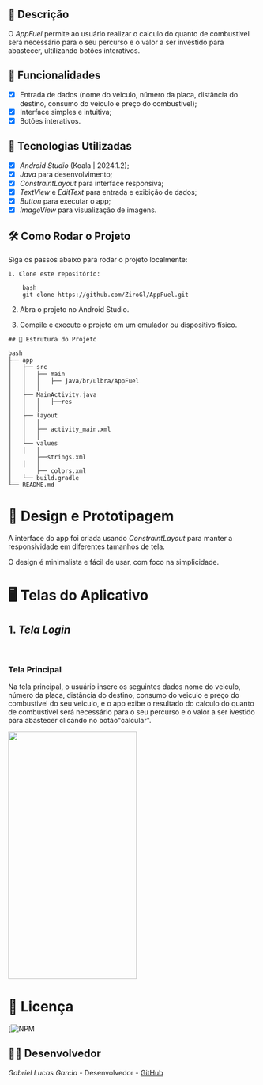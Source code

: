 ## 📱 Descrição

O *AppFuel* permite ao usuário realizar o calculo do quanto de combustivel será necessário para o seu percurso e o valor a ser investido para abastecer, ultilizando botões interativos. 

## 🔧 Funcionalidades

- [x] Entrada de dados (nome do veiculo, número da placa, distância do destino, consumo do veiculo e preço do combustivel);
- [x] Interface simples e intuitiva;
- [x] Botões interativos.

## 🚀 Tecnologias Utilizadas

- [x] *Android Studio* (Koala | 2024.1.2);
- [x] *Java* para desenvolvimento;
- [x] *ConstraintLayout* para interface responsiva;
- [x] *TextView* e *EditText* para entrada e exibição de dados;
- [x] *Button*   para executar o app;
- [x] *ImageView* para visualização de imagens.

## 🛠️ Como Rodar o Projeto

Siga os passos abaixo para rodar o projeto localmente:
```
1. Clone este repositório:

    bash
    git clone https://github.com/ZiroGl/AppFuel.git
```
    

2. Abra o projeto no Android Studio.

3. Compile e execute o projeto em um emulador ou dispositivo físico.

```
## 📂 Estrutura do Projeto

bash
├── app
│   ├── src
│   │   ├── main
│   │   │   ├── java/br/ulbra/AppFuel
│   │   │  
│   ├── MainActivity.java         
│   │   │   ├──res
│   │   │  
│   ├── layout
│   │   │  
│   │   ├── activity_main.xml      
│   │   │  
│   └── values
│   │   │  
│       ├──strings.xml                        
│   │   │  
│       ├── colors.xml            
│   └── build.gradle               
└── README.md                      
```


 
# 🎨 Design e Prototipagem
 
A interface do app foi criada usando *ConstraintLayout* para manter a responsividade em diferentes tamanhos de tela.
 
O design é minimalista e fácil de usar, com foco na simplicidade.
 
# 🖥️ Telas do Aplicativo
 
## 1. *Tela Login*
 <br> <h3> Tela Principal</h3>
Na tela principal, o usuário insere os seguintes dados nome do veiculo, número da placa, distância do destino, consumo do veiculo e preço do combustivel do seu veiculo, e o app exibe o resultado do calculo do quanto de combustivel será necessário para o seu percurso e o valor a ser ivestido para abastecer clicando no botão"calcular".


<img src="https://github.com/user-attachments/assets/d99294f2-3745-4831-ba94-971bcec9b2c3" width="260" height="500"/>



# 📄 Licença

[![NPM](https://github.com/ZiroGl/AppFuel/blob/main/LICENSE)  

## 👨‍💻 Desenvolvedor 

*Gabriel Lucas Garcia* - Desenvolvedor - [GitHub](https://github.com/ZiroGl) 


